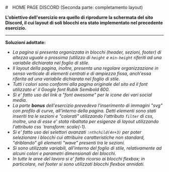 #　HOME PAGE DISCORD (Seconda parte: completamento layout)

**L'obiettivo dell'esercizio era quello di riprodurre la schermata del sito Discord, il cui layout di soli blocchi era stato implementato nel precedente esercizio.**

---

**Soluzioni adottate:**

- *La pagina si presenta organizzata in blocchi (header, sezioni, footer) di altezza uguale o prossima (utilizzo di `height` e `min-height` riferiti ad una variabile dichiarata nel foglio di stile.*
- *Il layout della pagina, inoltre, presenta una regolare organizzazione in senso verticale di elementi centrati e di ampiezza fissa, anch'essa riferita ad una variabile dichiarata nel foglio di stile.*
- *Tutti i colori sono conformi alla pagina originale del sito ed il font utilizzato e' il Google font Rubik Semibold 600.*
- *Si e' fatto uso del link a "font awesome" per le icone dei vari social media.*
- *La parte **bonus** dell'esercizio prevedeva l'inserimento di immagini "svg" con profilo di curve, all'interno della pagina. Detti elementi sono stati inseriti tra le sezioni e "colorati" utilizzando l'attributo `filter` di css, inoltre, una di esse e' stata ribaltata per esigenze di layout utilizzando l'attributo css `transform: scale(-1).*
- *Si e' fatto uso dei selettori avanzati `:nthchild(4n+3)` per poter selezionare i blocchi cui attribuire caratteristiche non standard, "driblando" gli elementi "wave" presenti tra le sezioni.*
- *Si sono utilizzate variabili, all'interno del foglio di stile, relativamente ad alcuni colori e parametri dimensionali dei blocchi.*
- *In tutte le aree del lavoro si e' fatto ricorso ai blocchi flexbox; in particolare, nel footer si sono utilizzati blocchi flexbox annidati.*




